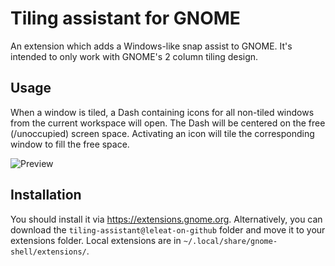 # Tiling assistant for GNOME

An extension which adds a Windows-like snap assist to GNOME. It's intended to only work with GNOME's 2 column tiling design.

## Usage

When a window is tiled, a Dash containing icons for all non-tiled windows from the current workspace will open. The Dash will be centered on the free (/unoccupied) screen space. 
Activating an icon will tile the corresponding window to fill the free space. 

![Preview](preview.gif)

## Installation

You should install it via https://extensions.gnome.org. Alternatively, you can download the `tiling-assistant@leleat-on-github` folder and move it to your extensions folder. Local extensions are in `~/.local/share/gnome-shell/extensions/`.